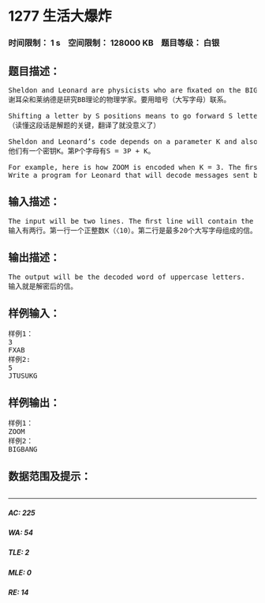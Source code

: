 # 1277 生活大爆炸   
### 时间限制： 1 s&nbsp;&nbsp;&nbsp;&nbsp;空间限制： 128000 KB&nbsp;&nbsp;&nbsp;&nbsp;题目等级： 白银  
## 题目描述：  

<pre>
Sheldon and Leonard are physicists who are ﬁxated on the BIG BANG theory. In order to exchange secret insights they have devised a code that encodes UPPERCASE words by shifting their letters forward.
谢耳朵和莱纳德是研究BB理论的物理学家。要用暗号（大写字母）联系。
  
Shifting a letter by S positions means to go forward S letters in the alphabet. For example, shifting B by S = 3 positions gives E. However, sometimes this makes us go past Z, the last letter of the alphabet. Whenever this happens we wrap around, treating A as the letter that follows Z. For example, shifting Z by S = 2 positions gives B.
（读懂这段话是解题的关键，翻译了就没意义了）
  
Sheldon and Leonard’s code depends on a parameter K and also varies depending on the position of each letter in the word. For the letter at position P, they use the shift value of S = 3P + K.
他们有一个密钥K。第P个字母有S = 3P + K。
  
For example, here is how ZOOM is encoded when K = 3. The ﬁrst letter Z has a shift value of S = 3 × 1 + 3 = 6; it wraps around and becomes the letter F. The second letter, O, has S = 3 × 2 + 3 = 9 and becomes X. The last two letters become A and B. So Sheldon sends Leonard the secret message: FXAB  
Write a program for Leonard that will decode messages sent by Sheldon.
</pre>
  
  
## 输入描述：  

<pre>
The input will be two lines. The ﬁrst line will contain the positive integer K (K < 10), which is used to compute the shift value. The second line of input will be the word, which will be a sequence of uppercase characters of length at most 20.
输入有两行。第一行一个正整数K（〈10）。第二行是最多20个大写字母组成的信。
</pre>
  
  
## 输出描述：  

<pre>
The output will be the decoded word of uppercase letters.
输入就是解密后的信。
</pre>
  
  
## 样例输入：  

<pre>
样例1：
3
FXAB
样例2:
5
JTUSUKG
</pre>
  
  
## 样例输出：  

<pre>
样例1：
ZOOM
样例2：
BIGBANG
</pre>
  
  
## 数据范围及提示：  

<pre>
</pre>
  
  
***  

##### AC: 225  
##### WA: 54  
##### TLE: 2  
##### MLE: 0  
##### RE: 14  
